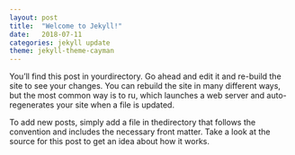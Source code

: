 ```yaml
---
layout: post
title:  "Welcome to Jekyll!"
date:   2018-07-11
categories: jekyll update
theme: jekyll-theme-cayman
---
```

You’ll find this post in yourdirectory. Go ahead and edit it and re-build the site to see your changes. You can rebuild the site in many different ways, but the most common way is to ru, which launches a web server and auto-regenerates your site when a file is updated.

To add new posts, simply add a file in thedirectory that follows the convention  and includes the necessary front matter. Take a look at the source for this post to get an idea about how it works.
